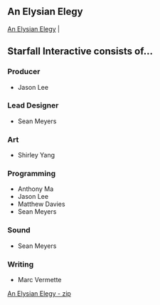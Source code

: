 ## An Elysian Elegy

[An Elysian Elegy](/www/index.html)
|



## Starfall Interactive consists of...

### Producer
- Jason Lee

### Lead Designer
- Sean Meyers

### Art
- Shirley Yang

### Programming
- Anthony Ma
- Jason Lee
- Matthew Davies
- Sean Meyers

### Sound
- Sean Meyers

### Writing
- Marc Vermette

[An Elysian Elegy - zip](www.7z)
